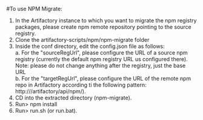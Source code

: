 #To use NPM Migrate:
1. In the Artifactory instance to which you want to migrate the npm registry packages, please create npm remote repository pointing to the source registry.  
2. Clone the artifactory-scripts/npm/npm-migrate folder  
3. Inside the conf directory, edit the config.json file as follows:  
   a. For the "sourceRegUrl", please configure the URL of a source npm registry (currently the default npm registry URL us configured there).  Note: please do not change anything after the registry, just the base URL  
   b. For the "targetRegUrl", please configure the URL of the remote npm repo in Artifactory according ti the following pattern: http://<artifactory-host>/artifactory/api/npm/<remote repository>).  
4. CD into the extracted directory (npm-migrate).  
5. Run> npm install  
6. Run> run.sh (or run.bat).  
